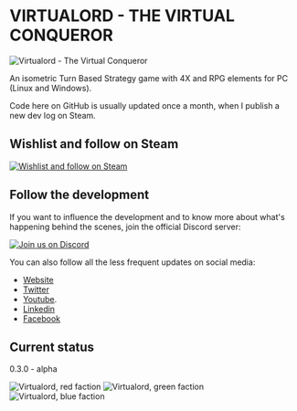 # VIRTUALORD - THE VIRTUAL CONQUEROR

![Virtualord - The Virtual Conqueror](https://i.imgur.com/aKLCYd1.png)

An isometric Turn Based Strategy game with 4X and RPG elements for PC (Linux and Windows).

Code here on GitHub is usually updated once a month, when I publish a new dev log on Steam.

## Wishlist and follow on Steam
[![Wishlist and follow on Steam](https://i.imgur.com/tPsYI3f.png)](https://store.steampowered.com/app/1607580/Virtualord_The_Virtual_Conqueror/?utm_source=github&utm_medium=web&utm_campaign=ongoing&utm_content=readme&utm_term=img)


## Follow the development
If you want to influence the development and to know more about what's happening behind the scenes, join the official Discord server:

[![Join us on Discord](https://cdn.akamai.steamstatic.com/steam/apps/1607580/extras/join_discord.png?t=1643724257)](https://discord.gg/pdEPr7efQX)

You can also follow all the less frequent updates on social media:
- [Website](https://virtualord.com)
- [Twitter](https://twitter.com/vivaladev)
- [Youtube](https://www.youtube.com/channel/UCUYD1ElkmiIklQRemVGxarw).
- [Linkedin](https://www.linkedin.com/company/voxelay)
- [Facebook](https://www.facebook.com/voxelay/)


## Current status
0.3.0 - alpha

![Virtualord, red faction](https://i.imgur.com/kd7t8QM.jpeg)
![Virtualord, green faction](https://i.imgur.com/lWqvZhE.jpeg)
![Virtualord, blue faction](https://i.imgur.com/5Evlx6l.jpeg)
